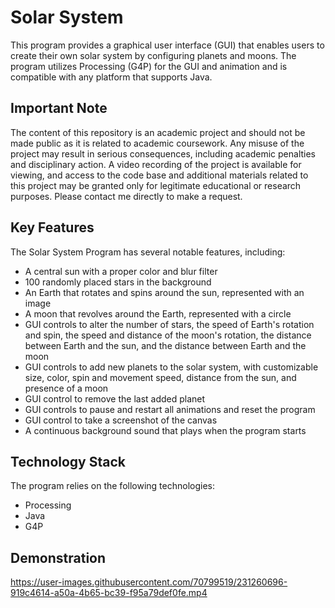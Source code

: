 # Solar System
This program provides a graphical user interface (GUI) that enables users to create their own solar system by configuring planets and moons. The program utilizes Processing (G4P) for the GUI and animation and is compatible with any platform that supports Java.

## Important Note
The content of this repository is an academic project and should not be made public as it is related to academic coursework. Any misuse of the project may result in serious consequences, including academic penalties and disciplinary action. A video recording of the project is available for viewing, and access to the code base and additional materials related to this project may be granted only for legitimate educational or research purposes. Please contact me directly to make a request.

## Key Features
The Solar System Program has several notable features, including:

* A central sun with a proper color and blur filter
* 100 randomly placed stars in the background
* An Earth that rotates and spins around the sun, represented with an image
* A moon that revolves around the Earth, represented with a circle
* GUI controls to alter the number of stars, the speed of Earth's rotation and spin, the speed and distance of the moon's rotation, the distance between Earth and the sun, and the distance between Earth and the moon
* GUI controls to add new planets to the solar system, with customizable size, color, spin and movement speed, distance from the sun, and presence of a moon
* GUI control to remove the last added planet
* GUI controls to pause and restart all animations and reset the program
* GUI control to take a screenshot of the canvas
* A continuous background sound that plays when the program starts

## Technology Stack
The program relies on the following technologies:
* Processing
* Java
* G4P

## Demonstration
https://user-images.githubusercontent.com/70799519/231260696-919c4614-a50a-4b65-bc39-f95a79def0fe.mp4

